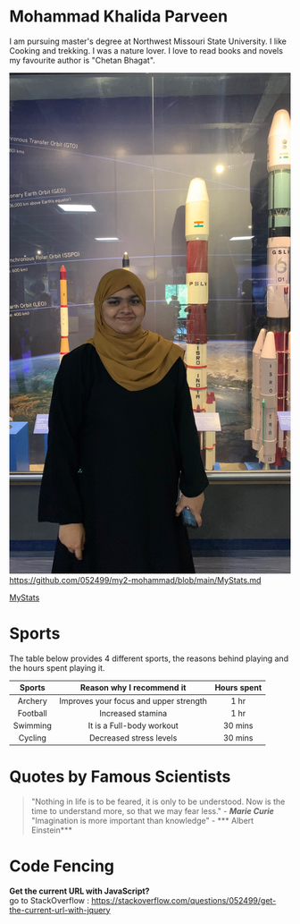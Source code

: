 # Mohammad Khalida Parveen
I am  pursuing master's degree at Northwest Missouri State University. I like Cooking and trekking. I was  a nature lover. I love to read books and novels my favourite author is "Chetan Bhagat". 

![Img](https://github.com/052499/my2-mohammad/blob/main/IMG_4237_Original%20(1).jpg)
<https://github.com/052499/my2-mohammad/blob/main/MyStats.md>

[MyStats](https://github.com/052499/my2-mohammad/blob/main/MyStats.md)

 
# Sports 

The table below provides 4 different sports, the reasons behind playing and the hours spent playing it.

| Sports | Reason why I recommend it   | Hours spent    |
| :----: | :------------------------------: | :-------------: |
| Archery | Improves your focus and upper strength | 1 hr  |
| Football | Increased stamina | 1 hr |
| Swimming | It is a Full-body workout | 30 mins  |
| Cycling |  Decreased stress levels | 30 mins  |

# Quotes by Famous Scientists
> "Nothing in life is to be feared, it is only to be understood. Now is the time to understand more, so that we may fear less." - ***Marie Curie*** <br/>
> "Imagination is more important than knowledge" - *** Albert Einstein***

# Code Fencing 
**Get the current URL with JavaScript?** </br>
go to StackOverflow : <https://stackoverflow.com/questions/052499/get-the-current-url-with-jquery>
